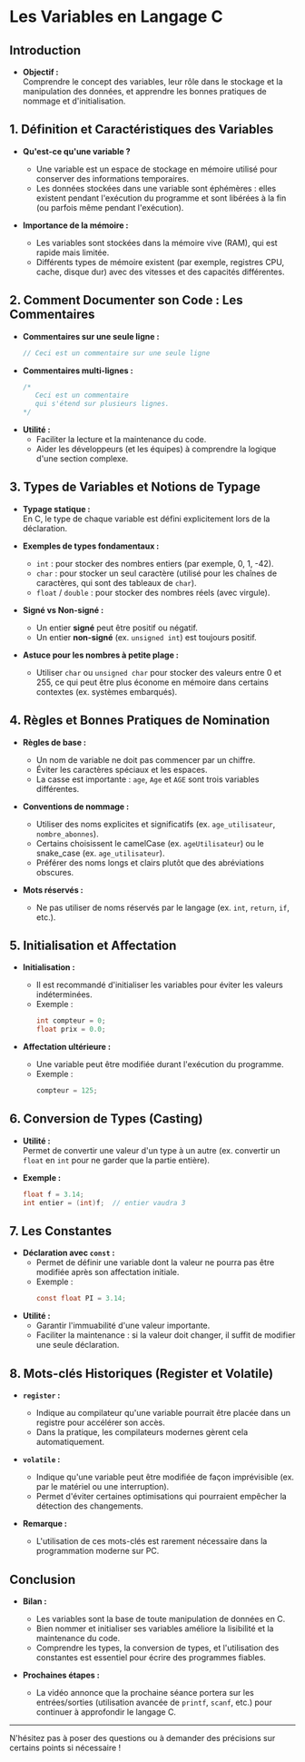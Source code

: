 # Les Variables en Langage C

## Introduction

- **Objectif :**  
  Comprendre le concept des variables, leur rôle dans le stockage et la manipulation des données, et apprendre les bonnes pratiques de nommage et d'initialisation.

## 1. Définition et Caractéristiques des Variables

- **Qu'est-ce qu'une variable ?**  
  - Une variable est un espace de stockage en mémoire utilisé pour conserver des informations temporaires.
  - Les données stockées dans une variable sont éphémères : elles existent pendant l'exécution du programme et sont libérées à la fin (ou parfois même pendant l'exécution).

- **Importance de la mémoire :**  
  - Les variables sont stockées dans la mémoire vive (RAM), qui est rapide mais limitée.
  - Différents types de mémoire existent (par exemple, registres CPU, cache, disque dur) avec des vitesses et des capacités différentes.

## 2. Comment Documenter son Code : Les Commentaires

- **Commentaires sur une seule ligne :**
  ```c
  // Ceci est un commentaire sur une seule ligne
  ```
- **Commentaires multi-lignes :**
  ```c
  /* 
     Ceci est un commentaire
     qui s'étend sur plusieurs lignes.
  */
  ```
- **Utilité :**  
  - Faciliter la lecture et la maintenance du code.
  - Aider les développeurs (et les équipes) à comprendre la logique d'une section complexe.

## 3. Types de Variables et Notions de Typage

- **Typage statique :**  
  En C, le type de chaque variable est défini explicitement lors de la déclaration.

- **Exemples de types fondamentaux :**
  - `int` : pour stocker des nombres entiers (par exemple, 0, 1, -42).
  - `char` : pour stocker un seul caractère (utilisé pour les chaînes de caractères, qui sont des tableaux de `char`).
  - `float` / `double` : pour stocker des nombres réels (avec virgule).

- **Signé vs Non-signé :**
  - Un entier **signé** peut être positif ou négatif.
  - Un entier **non-signé** (ex. `unsigned int`) est toujours positif.

- **Astuce pour les nombres à petite plage :**
  - Utiliser `char` ou `unsigned char` pour stocker des valeurs entre 0 et 255, ce qui peut être plus économe en mémoire dans certains contextes (ex. systèmes embarqués).

## 4. Règles et Bonnes Pratiques de Nomination

- **Règles de base :**
  - Un nom de variable ne doit pas commencer par un chiffre.
  - Éviter les caractères spéciaux et les espaces.
  - La casse est importante : `age`, `Age` et `AGE` sont trois variables différentes.

- **Conventions de nommage :**
  - Utiliser des noms explicites et significatifs (ex. `age_utilisateur`, `nombre_abonnes`).
  - Certains choisissent le camelCase (ex. `ageUtilisateur`) ou le snake_case (ex. `age_utilisateur`).
  - Préférer des noms longs et clairs plutôt que des abréviations obscures.

- **Mots réservés :**
  - Ne pas utiliser de noms réservés par le langage (ex. `int`, `return`, `if`, etc.).

## 5. Initialisation et Affectation

- **Initialisation :**
  - Il est recommandé d'initialiser les variables pour éviter les valeurs indéterminées.
  - Exemple :
    ```c
    int compteur = 0;
    float prix = 0.0;
    ```

- **Affectation ultérieure :**
  - Une variable peut être modifiée durant l'exécution du programme.
  - Exemple :
    ```c
    compteur = 125;
    ```

## 6. Conversion de Types (Casting)

- **Utilité :**  
  Permet de convertir une valeur d'un type à un autre (ex. convertir un `float` en `int` pour ne garder que la partie entière).

- **Exemple :**
  ```c
  float f = 3.14;
  int entier = (int)f;  // entier vaudra 3
  ```

## 7. Les Constantes

- **Déclaration avec `const` :**  
  - Permet de définir une variable dont la valeur ne pourra pas être modifiée après son affectation initiale.
  - Exemple :
    ```c
    const float PI = 3.14;
    ```
- **Utilité :**  
  - Garantir l'immuabilité d'une valeur importante.
  - Faciliter la maintenance : si la valeur doit changer, il suffit de modifier une seule déclaration.

## 8. Mots-clés Historiques (Register et Volatile)

- **`register` :**  
  - Indique au compilateur qu'une variable pourrait être placée dans un registre pour accélérer son accès.
  - Dans la pratique, les compilateurs modernes gèrent cela automatiquement.

- **`volatile` :**  
  - Indique qu'une variable peut être modifiée de façon imprévisible (ex. par le matériel ou une interruption).
  - Permet d'éviter certaines optimisations qui pourraient empêcher la détection des changements.

- **Remarque :**  
  - L'utilisation de ces mots-clés est rarement nécessaire dans la programmation moderne sur PC.

## Conclusion

- **Bilan :**  
  - Les variables sont la base de toute manipulation de données en C.
  - Bien nommer et initialiser ses variables améliore la lisibilité et la maintenance du code.
  - Comprendre les types, la conversion de types, et l'utilisation des constantes est essentiel pour écrire des programmes fiables.

- **Prochaines étapes :**  
  - La vidéo annonce que la prochaine séance portera sur les entrées/sorties (utilisation avancée de `printf`, `scanf`, etc.) pour continuer à approfondir le langage C.

---

N'hésitez pas à poser des questions ou à demander des précisions sur certains points si nécessaire !

